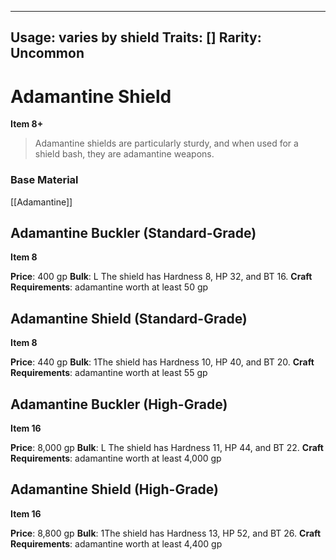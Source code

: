 
---
Usage: varies by shield
Traits: []
Rarity: Uncommon
---

# Adamantine Shield

**Item 8+**

> Adamantine shields are particularly sturdy, and when used for a shield bash, they are adamantine weapons.

### Base Material

[[Adamantine]]

## Adamantine Buckler (Standard-Grade)

**Item 8**

**Price**: 400 gp
**Bulk**: L
The shield has Hardness 8, HP 32, and BT 16.
**Craft Requirements**: adamantine worth at least 50 gp

## Adamantine Shield (Standard-Grade)

**Item 8**

**Price**: 440 gp
**Bulk**: 1The shield has Hardness 10, HP 40, and BT 20.
**Craft Requirements**: adamantine worth at least 55 gp

## Adamantine Buckler (High-Grade)

**Item 16**

**Price**: 8,000 gp
**Bulk**: L
The shield has Hardness 11, HP 44, and BT 22.
**Craft Requirements**: adamantine worth at least 4,000 gp

## Adamantine Shield (High-Grade)

**Item 16**

**Price**: 8,800 gp
**Bulk**: 1The shield has Hardness 13, HP 52, and BT 26.
**Craft Requirements**: adamantine worth at least 4,400 gp
